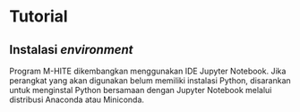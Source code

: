  # Tutorial
## Instalasi *environment*

Program M-HITE dikembangkan menggunakan IDE Jupyter Notebook. Jika perangkat yang akan digunakan belum memiliki instalasi Python, disarankan untuk menginstal Python bersamaan dengan Jupyter Notebook melalui distribusi Anaconda atau Miniconda.

